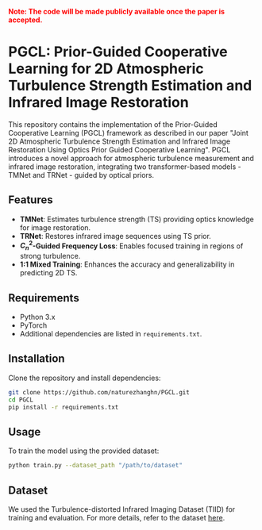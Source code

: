 <span style="color:red">**Note: The code will be made publicly available once the paper is accepted.**</font>
# PGCL: Prior-Guided Cooperative Learning for 2D Atmospheric Turbulence Strength Estimation and Infrared Image Restoration
This repository contains the implementation of the Prior-Guided Cooperative Learning (PGCL) framework as described in our paper "Joint 2D Atmospheric Turbulence Strength Estimation and Infrared Image Restoration Using Optics Prior Guided Cooperative Learning". PGCL introduces a novel approach for atmospheric turbulence measurement and infrared image restoration, integrating two transformer-based models - TMNet and TRNet - guided by optical priors.

## Features
- **TMNet**: Estimates turbulence strength (TS) providing optics knowledge for image restoration.
- **TRNet**: Restores infrared image sequences using TS prior.
- **$C_n^2$-Guided Frequency Loss**: Enables focused training in regions of strong turbulence.
- **1:1 Mixed Training**: Enhances the accuracy and generalizability in predicting 2D TS.

## Requirements
- Python 3.x
- PyTorch
- Additional dependencies are listed in `requirements.txt`.

## Installation
Clone the repository and install dependencies:
```bash
git clone https://github.com/naturezhanghn/PGCL.git
cd PGCL
pip install -r requirements.txt
```

## Usage
To train the model using the provided dataset:
```bash
python train.py --dataset_path "/path/to/dataset"
```

## Dataset
We used the Turbulence-distorted Infrared Imaging Dataset (TIID) for training and evaluation. For more details, refer to the dataset [here](https://zenodo.org/records/8002688).


